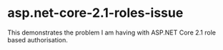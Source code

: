 # asp.net-core-2.1-roles-issue
This demonstrates the problem I am having with ASP.NET Core 2.1 role based authorisation.
